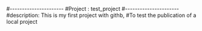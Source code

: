 #----------------------
#Project : test_project
#----------------------
#description: This is my first project with githb,
#To test the publication of a local project
